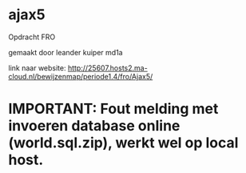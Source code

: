# ajax5

Opdracht FRO

gemaakt door leander kuiper md1a

link naar website: http://25607.hosts2.ma-cloud.nl/bewijzenmap/periode1.4/fro/Ajax5/

# IMPORTANT: Fout melding met invoeren database online (world.sql.zip), werkt wel op local host.

